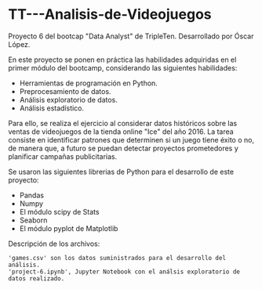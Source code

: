# TT---Analisis-de-Videojuegos

Proyecto 6 del bootcap "Data Analyst" de TripleTen. Desarrollado por Óscar López. 

En este proyecto se ponen en práctica las habilidades adquiridas en el primer módulo del bootcamp, considerando las siguientes habilidades:

- Herramientas de programación en Python.
- Preprocesamiento de datos.
- Análisis exploratorio de datos.
- Análisis estadístico. 

Para ello, se realiza el ejercicio al considerar datos históricos sobre las ventas de videojuegos de la tienda online "Ice" del año 2016. La tarea consiste en identificar patrones que determinen si un juego tiene éxito o no, de manera que, a futuro se puedan detectar proyectos prometedores y planificar campañas publicitarias.

Se usaron las siguientes librerias de Python para el desarrollo de este proyecto:
* Pandas
* Numpy
* El módulo scipy de Stats
* Seaborn
* El módulo pyplot de Matplotlib

Descripción de los archivos:

    'games.csv' son los datos suministrados para el desarrollo del análisis.
    'project-6.ipynb', Jupyter Notebook con el análsis exploratorio de datos realizado.
